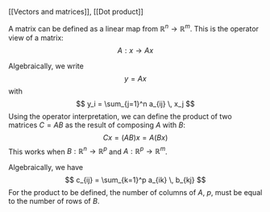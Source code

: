 [[Vectors and matrices]], [[Dot product]]

A matrix can be defined as a linear map from $\mathbb R^n \to \mathbb R^m$. This is the operator view of a matrix: 
$$
A: x \to Ax
$$

Algebraically, we write
$$
y = Ax
$$
with
$$
y_i = \sum_{j=1}^n a_{ij} \, x_j
$$
Using the operator interpretation, we can define the product of two matrices $C=AB$ as the result of composing $A$ with $B$: 
$$
Cx = (AB)x = A(Bx)
$$
This works when $B: \mathbb R^n \to \mathbb R^p$ and $A: \mathbb R^p \to \mathbb R^m$.

Algebraically, we have
$$
c_{ij} = \sum_{k=1}^p a_{ik} \, b_{kj}
$$
For the product to be defined, the number of columns of $A$, $p$, must be equal to the number of rows of $B$.